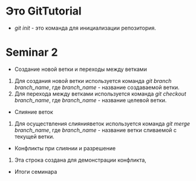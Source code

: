 # Это GitTutorial

* *git init* - это команда для инициализации репозитория.

# Seminar 2

* Создание новой ветки и переходы между ветками

1. Для создания новой ветки используется команда *git branch branch_name*, где *branch_name* - название создаваемой ветки.
2. Для перехода между ветками используется команда *git checkout branch_name*, где *branch_name* - название целевой ветки.

* Слияние веток

1. Для осуществления слиянияветок используется команда *git merge branch_name*, где *branch_name* - название ветки сливаемой с текущей ветки.  

* Конфликты при слиянии и разрешение

1. Эта строка создана для демонстрации конфликта,

* Итоги семинара